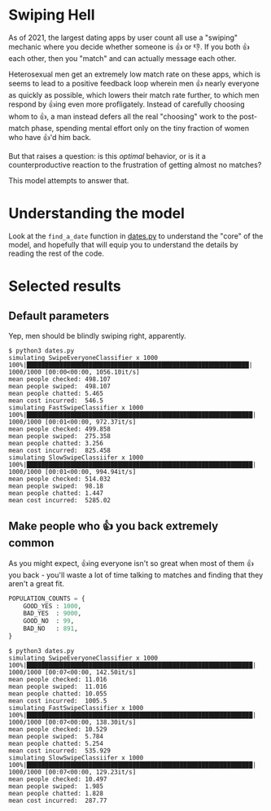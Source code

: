 # Swiping Hell
As of 2021, the largest dating apps by user count all use a "swiping" mechanic where you decide whether someone is 👍 or 👎. If you both 👍 each other, then you "match" and can actually message each other.

Heterosexual men get an extremely low match rate on these apps, which is seems to lead to a positive feedback loop wherein men 👍 nearly everyone as quickly as possible, which lowers their match rate further, to which men respond by 👍ing even more profligately. Instead of carefully choosing whom to 👍, a man instead defers all the real "choosing" work to the post-match phase, spending mental effort only on the tiny fraction of women who have 👍'd him back.

But that raises a question: is this *optimal* behavior, or is it a counterproductive reaction to the frustration of getting almost no matches?

This model attempts to answer that.

# Understanding the model

Look at the `find_a_date` function in [dates.py](dates.py) to understand the "core" of the model, and hopefully that will equip you to understand the details by reading the rest of the code.

# Selected results

## Default parameters

Yep, men should be blindly swiping right, apparently.

```
$ python3 dates.py
simulating SwipeEveryoneClassifier x 1000
100%|█████████████████████████████████████████████████████████████| 1000/1000 [00:00<00:00, 1056.10it/s]
mean people checked: 498.107
mean people swiped:  498.107
mean people chatted: 5.465
mean cost incurred:  546.5
simulating FastSwipeClassifier x 1000
100%|██████████████████████████████████████████████████████████████| 1000/1000 [00:01<00:00, 972.37it/s]
mean people checked: 499.858
mean people swiped:  275.358
mean people chatted: 3.256
mean cost incurred:  825.458
simulating SlowSwipeClassiifer x 1000
100%|██████████████████████████████████████████████████████████████| 1000/1000 [00:01<00:00, 994.94it/s]
mean people checked: 514.032
mean people swiped:  98.18
mean people chatted: 1.447
mean cost incurred:  5285.02
```

## Make people who 👍 you back extremely common

As you might expect, 👍ing everyone isn't so great when most of them 👍 you back - you'll waste a lot of time talking to matches and finding that they aren't a great fit.

```python
POPULATION_COUNTS = {
    GOOD_YES : 1000,
    BAD_YES  : 9000,
    GOOD_NO  : 99,
    BAD_NO   : 891,
}
```

```
$ python3 dates.py
simulating SwipeEveryoneClassifier x 1000
100%|██████████████████████████████████████████████████████████████| 1000/1000 [00:07<00:00, 142.50it/s]
mean people checked: 11.016
mean people swiped:  11.016
mean people chatted: 10.055
mean cost incurred:  1005.5
simulating FastSwipeClassifier x 1000
100%|██████████████████████████████████████████████████████████████| 1000/1000 [00:07<00:00, 138.30it/s]
mean people checked: 10.529
mean people swiped:  5.784
mean people chatted: 5.254
mean cost incurred:  535.929
simulating SlowSwipeClassiifer x 1000
100%|██████████████████████████████████████████████████████████████| 1000/1000 [00:07<00:00, 129.23it/s]
mean people checked: 10.497
mean people swiped:  1.985
mean people chatted: 1.828
mean cost incurred:  287.77
```
